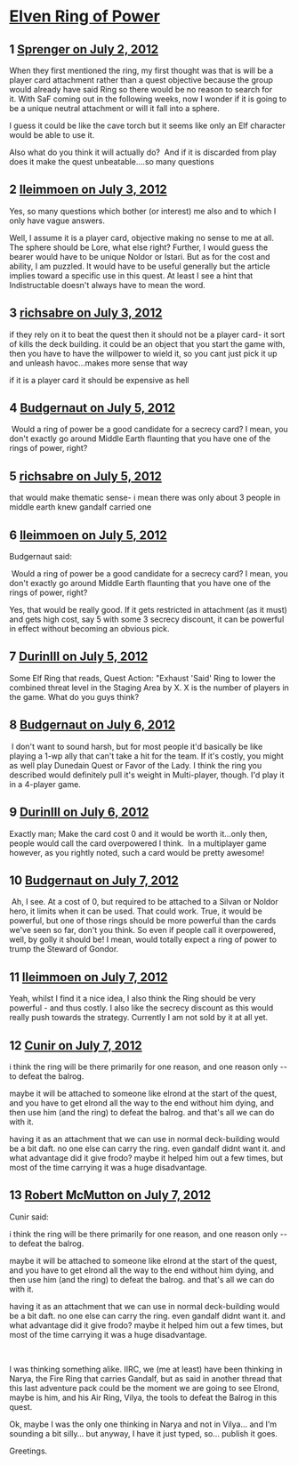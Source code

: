 # [Elven Ring of Power](https://community.fantasyflightgames.com/topic/66919-elven-ring-of-power/)

## 1 [Sprenger on July 2, 2012](https://community.fantasyflightgames.com/topic/66919-elven-ring-of-power/?do=findComment&comment=652927)

When they first mentioned the ring, my first thought was that is will be a player card attachment rather than a quest objective because the group would already have said Ring so there would be no reason to search for it. With SaF coming out in the following weeks, now I wonder if it is going to be a unique neutral attachment or will it fall into a sphere. 

I guess it could be like the cave torch but it seems like only an Elf character would be able to use it. 

Also what do you think it will actually do?  And if it is discarded from play does it make the quest unbeatable….so many questions 

## 2 [lleimmoen on July 3, 2012](https://community.fantasyflightgames.com/topic/66919-elven-ring-of-power/?do=findComment&comment=653045)

Yes, so many questions which bother (or interest) me also and to which I only have vague answers.

Well, I assume it is a player card, objective making no sense to me at all. The sphere should be Lore, what else right? Further, I would guess the bearer would have to be unique Noldor or Istari. But as for the cost and ability, I am puzzled. It would have to be useful generally but the article implies toward a specific use in this quest. At least I see a hint that Indistructable doesn't always have to mean the word.

## 3 [richsabre on July 3, 2012](https://community.fantasyflightgames.com/topic/66919-elven-ring-of-power/?do=findComment&comment=653084)

if they rely on it to beat the quest then it should not be a player card- it sort of kills the deck building. it could be an object that you start the game with, then you have to have the willpower to wield it, so you cant just pick it up and unleash havoc…makes more sense that way

if it is a player card it should be expensive as hell

## 4 [Budgernaut on July 5, 2012](https://community.fantasyflightgames.com/topic/66919-elven-ring-of-power/?do=findComment&comment=653997)

 Would a ring of power be a good candidate for a secrecy card? I mean, you don't exactly go around Middle Earth flaunting that you have one of the rings of power, right?

## 5 [richsabre on July 5, 2012](https://community.fantasyflightgames.com/topic/66919-elven-ring-of-power/?do=findComment&comment=653998)

that would make thematic sense- i mean there was only about 3 people in middle earth knew gandalf carried one

## 6 [lleimmoen on July 5, 2012](https://community.fantasyflightgames.com/topic/66919-elven-ring-of-power/?do=findComment&comment=654133)

Budgernaut said:

 Would a ring of power be a good candidate for a secrecy card? I mean, you don't exactly go around Middle Earth flaunting that you have one of the rings of power, right?



Yes, that would be really good. If it gets restricted in attachment (as it must) and gets high cost, say 5 with some 3 secrecy discount, it can be powerful in effect without becoming an obvious pick.

## 7 [DurinIII on July 5, 2012](https://community.fantasyflightgames.com/topic/66919-elven-ring-of-power/?do=findComment&comment=654215)

Some Elf Ring that reads, Quest Action: "Exhaust 'Said' Ring to lower the combined threat level in the Staging Area by X. X is the number of players in the game. What do you guys think? 

## 8 [Budgernaut on July 6, 2012](https://community.fantasyflightgames.com/topic/66919-elven-ring-of-power/?do=findComment&comment=654465)

 I don't want to sound harsh, but for most people it'd basically be like playing a 1-wp ally that can't take a hit for the team. If it's costly, you might as well play Dunedain Quest or Favor of the Lady. I think the ring you described would definitely pull it's weight in Multi-player, though. I'd play it in a 4-player game.

## 9 [DurinIII on July 6, 2012](https://community.fantasyflightgames.com/topic/66919-elven-ring-of-power/?do=findComment&comment=654735)

Exactly man; Make the card cost 0 and it would be worth it…only then, people would call the card overpowered I think.  In a multiplayer game however, as you rightly noted, such a card would be pretty awesome! 

## 10 [Budgernaut on July 7, 2012](https://community.fantasyflightgames.com/topic/66919-elven-ring-of-power/?do=findComment&comment=654762)

 Ah, I see. At a cost of 0, but required to be attached to a Silvan or Noldor hero, it limits when it can be used. That could work. True, it would be powerful, but one of those rings should be more powerful than the cards we've seen so far, don't you think. So even if people call it overpowered, well, by golly it should be! I mean, would totally expect a ring of power to trump the Steward of Gondor.

## 11 [lleimmoen on July 7, 2012](https://community.fantasyflightgames.com/topic/66919-elven-ring-of-power/?do=findComment&comment=654843)

Yeah, whilst I find it a nice idea, I also think the Ring should be very powerful - and thus costly. I also like the secrecy discount as this would really push towards the strategy. Currently I am not sold by it at all yet.

## 12 [Cunir on July 7, 2012](https://community.fantasyflightgames.com/topic/66919-elven-ring-of-power/?do=findComment&comment=654924)

i think the ring will be there primarily for one reason, and one reason only -- to defeat the balrog.

maybe it will be attached to someone like elrond at the start of the quest, and you have to get elrond all the way to the end without him dying, and then use him (and the ring) to defeat the balrog. and that's all we can do with it.

having it as an attachment that we can use in normal deck-building would be a bit daft. no one else can carry the ring. even gandalf didnt want it. and what advantage did it give frodo? maybe it helped him out a few times, but most of the time carrying it was a huge disadvantage.

## 13 [Robert McMutton on July 7, 2012](https://community.fantasyflightgames.com/topic/66919-elven-ring-of-power/?do=findComment&comment=654935)

Cunir said:

i think the ring will be there primarily for one reason, and one reason only -- to defeat the balrog.

maybe it will be attached to someone like elrond at the start of the quest, and you have to get elrond all the way to the end without him dying, and then use him (and the ring) to defeat the balrog. and that's all we can do with it.

having it as an attachment that we can use in normal deck-building would be a bit daft. no one else can carry the ring. even gandalf didnt want it. and what advantage did it give frodo? maybe it helped him out a few times, but most of the time carrying it was a huge disadvantage.



 

I was thinking something alike. IIRC, we (me at least) have been thinking in Narya, the Fire Ring that carries Gandalf, but as said in another thread that this last adventure pack could be the moment we are going to see Elrond, maybe is him, and his Air Ring, Vilya, the tools to defeat the Balrog in this quest.

Ok, maybe I was the only one thinking in Narya and not in Vilya… and I'm sounding a bit silly… but anyway, I have it just typed, so… publish it goes.

Greetings.

